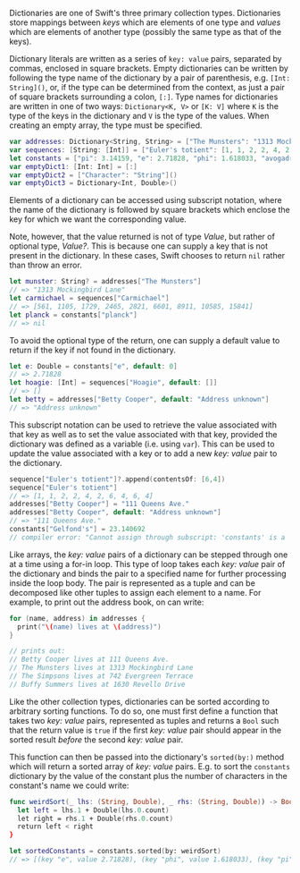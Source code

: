 Dictionaries are one of Swift's three primary collection types. Dictionaries store mappings between _keys_ which are elements of one type and _values_ which are elements of another type (possibly the same type as that of the keys).

Dictionary literals are written as a series of `key: value` pairs, separated by commas, enclosed in square brackets. Empty dictionaries can be written by following the type name of the dictionary by a pair of parenthesis, e.g. `[Int: String]()`, or, if the type can be determined from the context, as just a pair of square brackets surrounding a colon, `[:]`. Type names for dictionaries are written in one of two ways: `Dictionary<K, V>` or `[K: V]` where `K` is the type of the keys in the dictionary and `V` is the type of the values. When creating an empty array, the type must be specified.

```swift
var addresses: Dictionary<String, String> = ["The Munsters": "1313 Mockingbird Lane", "The Simpsons": "742 Evergreen Terrace", "Buffy Summers": "1630 Revello Drive"]
var sequences: [String: [Int]] = ["Euler's totient": [1, 1, 2, 2, 4, 2, 6, 4], "Lazy caterer": [1, 2, 4, 7, 11, 16, 22, 29, 37], "Carmichael": [561, 1105, 1729, 2465, 2821, 6601, 8911, 10585, 15841]]
let constants = ["pi": 3.14159, "e": 2.71828, "phi": 1.618033, "avogadro": 6.02214076e22]
var emptyDict1: [Int: Int] = [:]
var emptyDict2 = ["Character": "String"]()
var emptyDict3 = Dictionary<Int, Double>()
```

Elements of a dictionary can be accessed using subscript notation, where the name of the dictionary is followed by square brackets which enclose the key for which we want the corresponding value.

Note, however, that the value returned is not of type _Value_, but rather of optional type, _Value?_. This is because one can supply a key that is not present in the dictionary. In these cases, Swift chooses to return `nil` rather than throw an error.

```swift
let munster: String? = addresses["The Munsters"]
// => "1313 Mockingbird Lane"
let carmichael = sequences["Carmichael"]
// => [561, 1105, 1729, 2465, 2821, 6601, 8911, 10585, 15841]
let planck = constants["planck"]
// => nil
```

To avoid the optional type of the return, one can supply a default value to return if the key if not found in the dictionary.

```swift
let e: Double = constants["e", default: 0]
// => 2.71828
let hoagie: [Int] = sequences["Hoagie", default: []]
// => []
let betty = addresses["Betty Cooper", default: "Address unknown"]
// => "Address unknown"
```

This subscript notation can be used to retrieve the value associated with that key as well as to set the value associated with that key, provided the dictionary was defined as a variable (i.e. using `var`). This can be used to update the value associated with a key or to add a new _key: value_ pair to the dictionary.

```swift
sequence["Euler's totient"]?.append(contentsOf: [6,4])
sequence["Euler's totient"]
// => [1, 1, 2, 2, 4, 2, 6, 4, 6, 4]
addresses["Betty Cooper"] = "111 Queens Ave."
addresses["Betty Cooper", default: "Address unknown"]
// => "111 Queens Ave."
constants["Gelfond's"] = 23.140692
// compiler error: "Cannot assign through subscript: 'constants' is a 'let' constant"
```

Like arrays, the _key: value_ pairs of a dictionary can be stepped through one at a time using a for-in loop. This type of loop takes each _key: value_ pair of the dictionary and binds the pair to a specified name for further processing inside the loop body. The pair is represented as a tuple and can be decomposed like other tuples to assign each element to a name. For example, to print out the address book, on can write:

```swift
for (name, address) in addresses {
  print("\(name) lives at \(address)")
}

// prints out:
// Betty Cooper lives at 111 Queens Ave.
// The Munsters lives at 1313 Mockingbird Lane
// The Simpsons lives at 742 Evergreen Terrace
// Buffy Summers lives at 1630 Revello Drive
```

Like the other collection types, dictionaries can be sorted according to arbitrary sorting functions. To do so, one must first define a function that takes two _key: value_ pairs, represented as tuples and returns a `Bool` such that the return value is `true` if the first _key: value_ pair should appear in the sorted result _before_ the second _key: value_ pair.

This function can then be passed into the dictionary's `sorted(by:)` method which will return a sorted array of _key: value_ pairs. E.g. to sort the `constants` dictionary by the value of the constant plus the number of characters in the constant's name we could write:

```swift
func weirdSort(_ lhs: (String, Double), _ rhs: (String, Double)) -> Bool {
  let left = lhs.1 + Double(lhs.0.count)
  let right = rhs.1 + Double(rhs.0.count)
  return left < right
}

let sortedConstants = constants.sorted(by: weirdSort)
// => [(key "e", value 2.71828), (key "phi", value 1.618033), (key "pi", value 3.14159), (key "avogadro", value 6.02214076e+22)]
```
